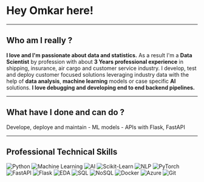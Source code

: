 # Hey Omkar here!

---

## Who am I really ?

**I love and I'm passionate about data and statistics.**
As a result I'm a **Data Scientist** by profession with about **3 Years professional experience** in shipping, insurance, air cargo and customer service industry.
I develop, test and deploy customer focused solutions leveraging industry data with the help of **data analysis**, **machine learning** models or case specific **AI** solutions.
**I love debugging and developing end to end backend pipelines.**

---

## What have I done and can do ?

Develope, deploye and maintain - ML models - APIs with Flask, FastAPI
            




---

## Professional Technical Skills

![Python](https://img.shields.io/badge/Python-3776AB?style=for-the-badge&logo=python&logoColor=white)
![Machine Learning](https://img.shields.io/badge/Machine%20Learning-F7931E?style=for-the-badge&logo=scikit-learn&logoColor=white)
![AI](https://img.shields.io/badge/AI-000000?style=for-the-badge&logo=openai&logoColor=white)
![Scikit-Learn](https://img.shields.io/badge/Scikit--Learn-F7931E?style=for-the-badge&logo=scikit-learn&logoColor=white)
![NLP](https://img.shields.io/badge/NLP-Natural%20Language%20Processing-blue?style=for-the-badge&logo=googletranslate&logoColor=white)
![PyTorch](https://img.shields.io/badge/PyTorch-EE4C2C?style=for-the-badge&logo=pytorch&logoColor=white)
![FastAPI](https://img.shields.io/badge/FastAPI-005571?style=for-the-badge&logo=fastapi&logoColor=white)
![Flask](https://img.shields.io/badge/Flask-000000?style=for-the-badge&logo=flask&logoColor=white)
![EDA](https://img.shields.io/badge/EDA-Exploratory%20Data%20Analysis-blueviolet?style=for-the-badge&logo=chartdotjs&logoColor=white)
![SQL](https://img.shields.io/badge/SQL-4479A1?style=for-the-badge&logo=mysql&logoColor=white)
![NoSQL](https://img.shields.io/badge/NoSQL-4DB33D?style=for-the-badge&logo=mongodb&logoColor=white)
![Docker](https://img.shields.io/badge/Docker-2496ED?style=for-the-badge&logo=docker&logoColor=white)
![Azure](https://img.shields.io/badge/Azure-0078D4?style=for-the-badge&logo=microsoftazure&logoColor=white)
![Git](https://img.shields.io/badge/Git-F05032?style=for-the-badge&logo=git&logoColor=white)

<!--
**omgovardhane/omgovardhane** is a ✨ _special_ ✨ repository because its `README.md` (this file) appears on your GitHub profile.

Here are some ideas to get you started:

- 🔭 I’m currently working on ...
- 🌱 I’m currently learning ...
- 👯 I’m looking to collaborate on ...
- 🤔 I’m looking for help with ...
- 💬 Ask me about ...
- 📫 How to reach me: ...
- 😄 Pronouns: ...
- ⚡ Fun fact: ...
-->

